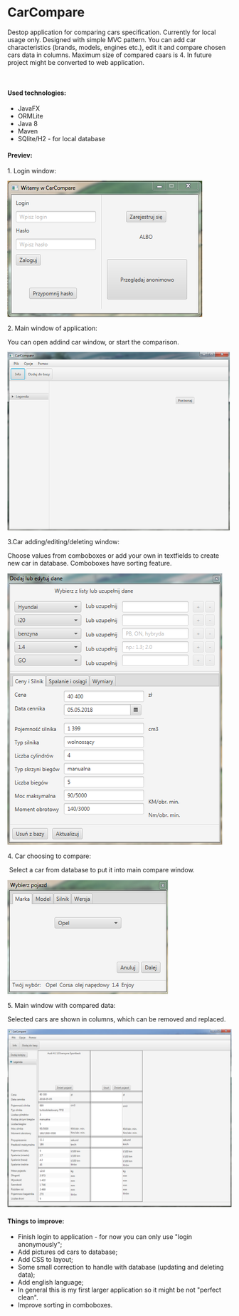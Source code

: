<h1>CarCompare</h1>
<p>Destop application for comparing cars specification. Currently for local usage only. Designed with simple MVC pattern. You can add car characteristics (brands, models, engines etc.), edit it and compare chosen cars data in columns. Maximum size of compared caars is 4. In future project might be converted to web application.</p>
<p>&nbsp;</p>
<h4>Used technologies:</h4>
<ul>
<li>JavaFX</li>
<li>ORMLite</li>
<li>Java 8</li>
<li>Maven</li>
<li>SQlite/H2 - for local database</li>
</ul>
<h4>Previev:</h4>
<p>1. Login window:</p>
<p><img src="https://github.com/TommyMad/CarComp/blob/master/pictures/login.PNG" alt="login" /></p>
<p>2. Main window of application:</p>
<p>You can open addind car window, or start the comparison.</p>
<p><img src="https://github.com/TommyMad/CarComp/blob/master/pictures/mainwindow.PNG" alt="mainwindow" width="500" height="400" /></p>
<p>3.Car adding/editing/deleting window:</p>
<p>Choose values from comboboxes or add your own in textfields to create new car in database. Comboboxes have sorting feature.</p>
<p><img src="https://github.com/TommyMad/CarComp/blob/master/pictures/add.PNG" alt="add" /></p>
<p>4. Car choosing to compare:</p>
<p>&nbsp;Select a car from database to put it into main compare window.</p>
<p><img src="https://github.com/TommyMad/CarComp/blob/master/pictures/choose.PNG" alt="choose" /></p>
<p>5. Main window with compared data:</p>
<p>Selected cars are shown in columns, which can be removed and replaced.&nbsp;</p>
<p><img src="https://github.com/TommyMad/CarComp/blob/master/pictures/compare.PNG" alt="comapre" /></p>
<h4>Things to improve:</h4>
<ul>
<li>Finish login to application - for now you can only use "login anonymously";</li>
<li>Add pictures od cars to database;</li>
<li>Add CSS to layout;</li>
<li>Some small correction to handle with database (updating and deleting data);</li>
<li>Add english language;</li>
<li>In general this is my first larger application so it might be not "perfect clean".</li>
<li>Improve sorting in comboboxes.</li>
</ul>
